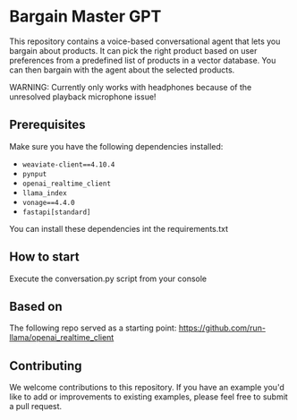 # Bargain Master GPT

This repository contains a voice-based conversational agent that lets you bargain about products. It can pick the right product based on user preferences from a predefined list of products in a vector database. You can then bargain with the agent about the selected products.

WARNING: Currently only works with headphones because of the unresolved playback microphone issue!
## Prerequisites

Make sure you have the following dependencies installed:

- `weaviate-client==4.10.4`
- `pynput`
- `openai_realtime_client`
- `llama_index`
- `vonage==4.4.0`
- `fastapi[standard]`

You can install these dependencies int the requirements.txt

## How to start

Execute the conversation.py script from your console

## Based on
The following repo served as a starting point:
https://github.com/run-llama/openai_realtime_client

## Contributing

We welcome contributions to this repository. If you have an example you'd like to add or improvements to existing examples, please feel free to submit a pull request.

